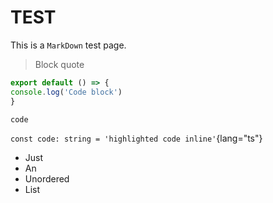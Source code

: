# TEST

This is a `MarkDown` test page.

> Block quote

```js [file.js]{2} meta-info=val
export default () => {
console.log('Code block')
}
```

`code`

`const code: string = 'highlighted code inline'`{lang="ts"}

- Just
- An
- Unordered
- List
